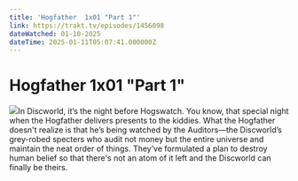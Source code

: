 ```yaml
---
title: 'Hogfather  1x01 "Part 1"' 
link: https://trakt.tv/episodes/1456098
dateWatched: 01-10-2025
dateTime: 2025-01-11T05:07:41.000000Z
---
```

# Hogfather  1x01 "Part 1"

![](https://walter-r2.trakt.tv/images/episodes/001/456/098/screenshots/thumb/440a07464c.jpg)In Discworld, it’s the night before Hogswatch. You know, that special night when the Hogfather delivers presents to the kiddies. What the Hogfather doesn't realize is that he’s being watched by the Auditors—the Discworld’s grey-robed specters who audit not money but the entire universe and maintain the neat order of things. They’ve formulated a plan to destroy human belief so that there's not an atom of it left and the Discworld can finally be theirs.